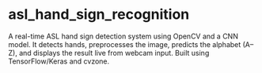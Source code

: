 # asl_hand_sign_recognition
A real-time ASL hand sign detection system using OpenCV and a CNN model. It detects hands, preprocesses the image, predicts the alphabet (A–Z), and displays the result live from webcam input. Built using TensorFlow/Keras and cvzone.
